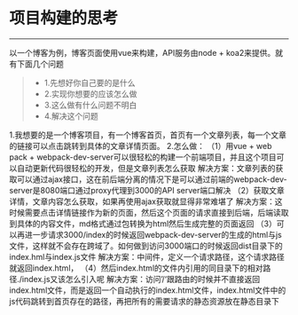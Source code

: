 # 项目构建的思考

------

以一个博客为例，博客页面使用vue来构建，API服务由node + koa2来提供。就有下面几个问题

> * 1.先想好你自己要的是什么
> * 2.实现你想要的应该怎么做
> * 3.这么做有什么问题不明白
> * 4.解决这个问题

1.我想要的是一个博客项目，有一个博客首页，首页有一个文章列表，每一个文章的链接可以点击跳转到具体的文章详情页面。
2.怎么做：
（1）用vue + web pack + webpack-dev-server可以很轻松的构建一个前端项目，并且这个项目可以自动更新代码很轻松的开发，但是文章列表怎么获取
解决方案：文章列表的获取可以通过ajax接口，这在前后端分离的情况下是可以通过前端的webpack-dev-server是8080端口通过proxy代理到3000的API server端口解决
（2）获取文章详情，文章内容怎么获取，如果再使用ajax获取就显得非常难堪了
解决方案：这时候需要点击详情链接作为新的页面，然后这个页面的请求直接到后端，后端读取到具体的内容文件，md格式通过包转换为html然后生成完整的页面返回
（3）可以再进一步请求3000/index的时候返回webpack-dev-server的生成的html与js文件，这样就不会存在跨域了。如何做到访问3000端口的时候返回dist目录下的index.hml与index.js文件
解决方案：中间件，定义一个请求路径，这个请求路径就返回index.html，
（4）然后index.html的文件内引用的同目录下的相对路径./index.js又该怎么引入呢
解决方案：访问’/‘跟路由的时候并不直接返回index.html文件，而是返回一个自动执行的index.html文件，index.html文件中的js代码跳转到首页存在的路径，再把所有的需要请求的静态资源放在静态目录下
